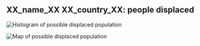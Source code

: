 ## XX_name_XX XX_country_XX: people displaced

![Histogram of possible displaced population](XX_displacement_hist_path_XX)

![Map of possible displaced population](XX_displacement_map_path_XX)
